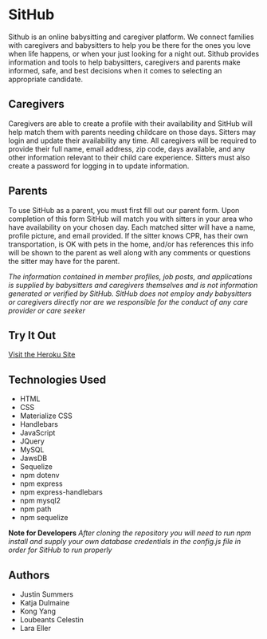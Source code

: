 # SitHub
Sithub is an online babysitting and caregiver platform. We connect families with caregivers
and babysitters to help you be there for the ones you love when life happens, or when your just looking for a night
out. Sithub provides information and tools to help babysitters, caregivers and parents make informed, safe,
and best decisions when it comes to selecting an appropriate candidate. 

## Caregivers
Caregivers are able to create a profile with their availability and SitHub will help match them with parents needing childcare on those days. Sitters may login and update their availability any time. All caregivers will be required to provide their full name, email address, zip code, days available, and any other information relevant to their child care experience. Sitters must also create a password for logging in to update information.

## Parents
To use SitHub as a parent, you must first fill out our parent form. Upon completion of this form SitHub will match you with sitters in your area who have availability on your chosen day. Each matched sitter will have a name, profile picture, and email provided. If the sitter knows CPR, has their own transportation, is OK with pets in the home, and/or has references this info will be shown to the parent as well along with any comments or questions the sitter may have for the parent.

*The information contained in member profiles, job posts, and applications is supplied by babysitters and caregivers themselves and is not information generated or verified by SitHub. SitHub does not employ andy babysitters or caregivers directly nor are we responsible for the conduct of any care provider or care seeker*

## Try It Out
[Visit the Heroku Site](https://safe-ocean-84520.herokuapp.com/)

## Technologies Used
- HTML
- CSS
- Materialize CSS
- Handlebars
- JavaScript
- JQuery
- MySQL
- JawsDB
- Sequelize
- npm dotenv
- npm express
- npm express-handlebars
- npm mysql2
- npm path
- npm sequelize


**Note for Developers** *After cloning the repository you will need to run npm install and supply your own database credentials in the config.js file in order for SitHub to run properly*

## Authors
- Justin Summers
- Katja Dulmaine
- Kong Yang
- Loubeants Celestin
- Lara Eller 
